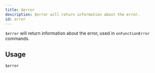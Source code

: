 ```yaml
---
title: $error
description: $error will return information about the error.
id: error
---
```


`$error` will return information about the error, used in `onFunctionError` commands.

## Usage

```aoi
$error
```
